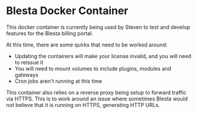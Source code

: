 # Blesta Docker Container

This docker container is currently being used by Steven to test and develop features for the Blesta billing portal.

At this time, there are some quirks that need to be worked around:
- Updating the containers will make your license invalid, and you will need to reissue it
- You will need to mount volumes to include plugins, modules and gateways
- Cron jobs aren't running at this time

This container also relies on a reverse proxy being setup to forward traffic via HTTPS. This is to work around an issue where sometimes Blesta would not believe that it is running on HTTPS, generating HTTP URLs.
